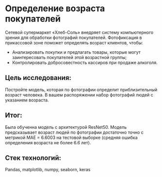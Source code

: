 # Определение возраста покупателей

Сетевой супермаркет «Хлеб-Соль» внедряет систему компьютерного зрения для обработки фотографий покупателей. Фотофиксация в прикассовой зоне поможет определять возраст клиентов, чтобы:

* Анализировать покупки и предлагать товары, которые могут заинтересовать покупателей этой возрастной группы;
* Контролировать добросовестность кассиров при продаже алкоголя.

## Цель исследования:

Постройте модель, которая по фотографии определит приблизительный возраст человека. В вашем распоряжении набор фотографий людей с указанием возраста.

## Итог:

Была обученна модель с архитектурой ResNet50. Модель предсказывает возраст людей по фотографии достаточно точно с метрикой MAE = 6.6003 на тестовой выборке (средняя ошибка определения возраста не более 6.6 лет).

## Стек технологий:

Pandas, matplotlib, numpy, seaborn, keras

